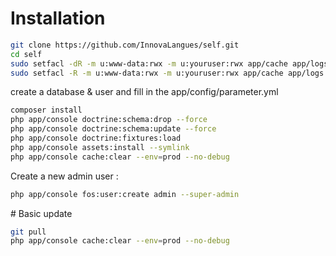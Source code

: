 # Installation

``` bash
git clone https://github.com/InnovaLangues/self.git
cd self
sudo setfacl -dR -m u:www-data:rwx -m u:youruser:rwx app/cache app/logs
sudo setfacl -R -m u:www-data:rwx -m u:youruser:rwx app/cache app/logs
```

create a database & user and fill in the app/config/parameter.yml

``` bash
composer install
php app/console doctrine:schema:drop --force
php app/console doctrine:schema:update --force
php app/console doctrine:fixtures:load
php app/console assets:install --symlink
php app/console cache:clear --env=prod --no-debug
```

Create a new admin user :
``` bash
php app/console fos:user:create admin --super-admin
```

# Basic update 

``` bash
git pull
php app/console cache:clear --env=prod --no-debug
```

